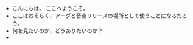 - こんにちは。 ここへようこそ。
- ここはおそらく、アーグと音楽リリースの場所として使うことになるだろう。
- 何を見たいのか、どうありたいのか？
- 

<!---
Miki-System/Miki-System is a ✨ special ✨ repository because its `README.md` (this file) appears on your GitHub profile.
You can click the Preview link to take a look at your changes.
--->
